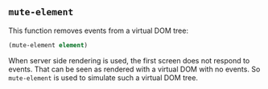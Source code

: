 
`mute-element`
----

This function removes events from a virtual DOM tree:

```clojure
(mute-element element)
```

When server side rendering is used, the first screen does not respond to events.
That can be seen as rendered with a virtual DOM with no events.
So `mute-element` is used to simulate such a virtual DOM tree.
